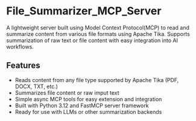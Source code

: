 # File_Summarizer_MCP_Server

A lightweight server built using Model Context Protocol(MCP) to read and summarize content from various file formats using Apache Tika. Supports summarization of raw text or file content with easy integration into AI workflows.

## Features

- Reads content from any file type supported by Apache Tika (PDF, DOCX, TXT, etc.)
- Summarizes file content or raw imput text
- Simple async MCP tools for easy extension and integration
- Built with Python 3.12 and FastMCP server framework
- Ready for use with LLMs or other summarization backends
